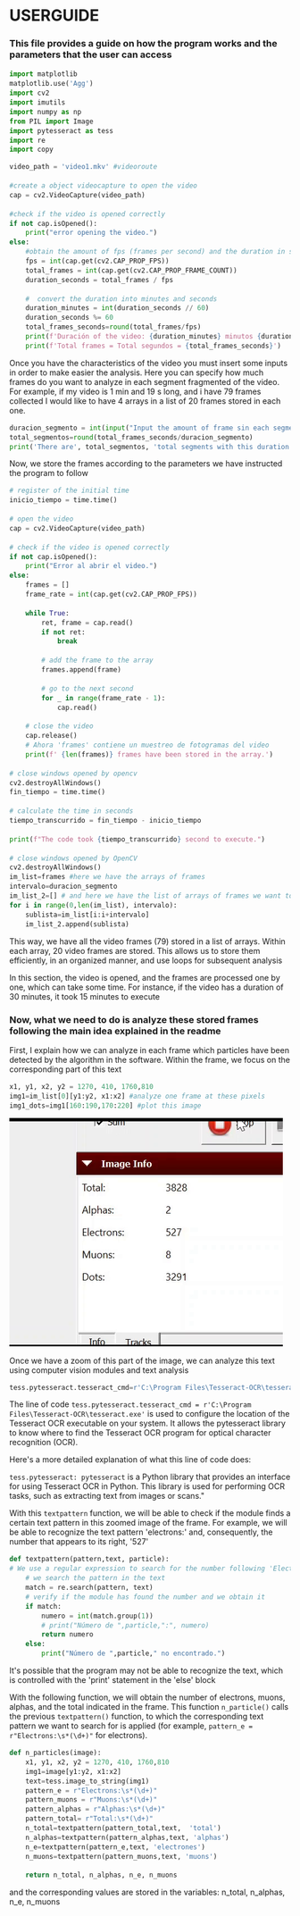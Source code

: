 # USERGUIDE

### This file provides a guide on how the program works and the parameters that the user can access

```python
import matplotlib
matplotlib.use('Agg')
import cv2
import imutils
import numpy as np
from PIL import Image
import pytesseract as tess
import re
import copy
```

```python
video_path = 'video1.mkv' #videoroute

#create a object videocapture to open the video
cap = cv2.VideoCapture(video_path)

#check if the video is opened correctly
if not cap.isOpened():
    print("error opening the video.")
else:
    #obtain the amount of fps (frames per second) and the duration in seconds
    fps = int(cap.get(cv2.CAP_PROP_FPS))
    total_frames = int(cap.get(cv2.CAP_PROP_FRAME_COUNT))
    duration_seconds = total_frames / fps

    #  convert the duration into minutes and seconds
    duration_minutes = int(duration_seconds // 60)
    duration_seconds %= 60
    total_frames_seconds=round(total_frames/fps)
    print(f'Duración of the video: {duration_minutes} minutos {duration_seconds} segundos')
    print(f'Total frames = Total segundos = {total_frames_seconds}')
```

Once you have the characteristics of the video you must insert some inputs in order to make easier the analysis.
Here you can specify how much frames do you want to analyze in each segment fragmented of the video.
For example, if my video is 1 min and 19 s long, and i have 79 frames collected
I would like to have 4 arrays in a list of 20 frames stored in each one.

```python
duracion_segmento = int(input("Input the amount of frame sin each segment: "))
total_segmentos=round(total_frames_seconds/duracion_segmento)
print('There are', total_segmentos, 'total segments with this duration',duracion_segmento)
```

Now, we store the frames according to the parameters we have instructed the program to follow

```python
# register of the initial time
inicio_tiempo = time.time()

# open the video
cap = cv2.VideoCapture(video_path)

# check if the video is opened correctly
if not cap.isOpened():
    print("Error al abrir el video.")
else:
    frames = []
    frame_rate = int(cap.get(cv2.CAP_PROP_FPS))
    
    while True:
        ret, frame = cap.read()
        if not ret:
            break

        # add the frame to the array
        frames.append(frame)

        # go to the next second
        for _ in range(frame_rate - 1):
            cap.read()

    # close the video
    cap.release()
    # Ahora 'frames' contiene un muestreo de fotogramas del video
    print(f' {len(frames)} frames have been stored in the array.')

# close windows opened by opencv
cv2.destroyAllWindows()
fin_tiempo = time.time()

# calculate the time in seconds
tiempo_transcurrido = fin_tiempo - inicio_tiempo

print(f"The code took {tiempo_transcurrido} second to execute.")

# close windows opened by OpenCV
cv2.destroyAllWindows()
im_list=frames #here we have the arrays of frames
intervalo=duracion_segmento
im_list_2=[] # and here we have the list of arrays of frames we want to analyze later
for i in range(0,len(im_list), intervalo):
    sublista=im_list[i:i+intervalo]
    im_list_2.append(sublista)
```

This way, we have all the video frames (79) stored in a list of arrays. Within each array, 20 video frames are stored. 
This allows us to store them efficiently, in an organized manner, and use loops for subsequent analysis



In this section, the video is opened, and the frames are processed one by one, which can take some time. 
For instance, if the video has a duration of 30 minutes, it took 15 minutes to execute

### Now, what we need to do is analyze these stored frames following the main idea explained in the readme

First, I explain how we can analyze in each frame which particles have been detected by the algorithm in the software. 
Within the frame, we focus on the corresponding part of this text
```python
x1, y1, x2, y2 = 1270, 410, 1760,810 
img1=im_list[0][y1:y2, x1:x2] #analyze one frame at these pixels
img1_dots=img1[160:190,170:220] #plot this image
```

![picture](images/image4.png)

Once we have a zoom of this part of the image, we can analyze this text using computer vision modules and text analysis

```python
tess.pytesseract.tesseract_cmd=r'C:\Program Files\Tesseract-OCR\tesseract.exe'
```

The line of code `tess.pytesseract.tesseract_cmd = r'C:\Program Files\Tesseract-OCR\tesseract.exe'` is used to configure the location of the Tesseract OCR executable on your system. It allows the pytesseract library to know where to find the Tesseract OCR program for optical character recognition (OCR).

Here's a more detailed explanation of what this line of code does:

`tess.pytesseract: pytesseract` is a Python library that provides an interface for using Tesseract OCR in Python. This library is used for performing OCR tasks, such as extracting text from images or scans."


With this `textpattern` function, we will be able to check if the module finds a certain text pattern in this zoomed image of the frame. 
For example, we will be able to recognize the text pattern 'electrons:' and, consequently, the number that appears to its right, '527'
```python
def textpattern(pattern,text, particle):
# We use a regular expression to search for the number following 'Electrons:'
    # we search the pattern in the text
    match = re.search(pattern, text)
    # verify if the module has found the number and we obtain it
    if match:
        numero = int(match.group(1))
        # print("Número de ",particle,":", numero)
        return numero
    else:
        print("Número de ",particle," no encontrado.")
```



It's possible that the program may not be able to recognize the text, which is controlled with the 'print' statement in the 'else' block

With the following function, we will obtain the number of electrons, muons, alphas, and the total indicated in the frame. 
This function `n_particle()` calls the previous `textpattern()` function, to which the corresponding text pattern we want to search for is applied 
(for example, `pattern_e = r"Electrons:\s*(\d+)"` for electrons).

```python
def n_particles(image):
    x1, y1, x2, y2 = 1270, 410, 1760,810 
    img1=image[y1:y2, x1:x2]
    text=tess.image_to_string(img1)
    pattern_e = r"Electrons:\s*(\d+)"
    pattern_muons = r"Muons:\s*(\d+)"
    pattern_alphas = r"Alphas:\s*(\d+)"
    pattern_total= r"Total:\s*(\d+)"
    n_total=textpattern(pattern_total,text,  'total')
    n_alphas=textpattern(pattern_alphas,text, 'alphas')
    n_e=textpattern(pattern_e,text, 'electrones')
    n_muons=textpattern(pattern_muons,text, 'muons')
    
    return n_total, n_alphas, n_e, n_muons
```
 and the corresponding values are stored in the variables: n_total, n_alphas, n_e, n_muons

